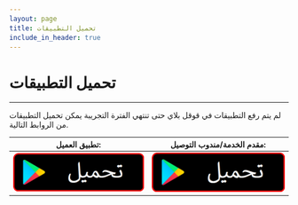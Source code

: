```yaml
---
layout: page
title: تحميل التطبيقات
include_in_header: true
---
```


# تحميل التطبيقات
-----
لم يتم رفع التطبيقات في قوقل بلاي حتى تنتهي الفترة التجريبة يمكن تحميل التطبيقات من الروابط التالية.  


| **تطبيق العميل:**  | **مقدم الخدمة/مندوب التوصيل:**   |
| ------------- | ------------- |
| [![google-play-badge](/assets/playstore.png)](/apps/ersal.apk)  | [![google-play-badge](/assets/playstore.png)](/apps/ersal.apk)  |


